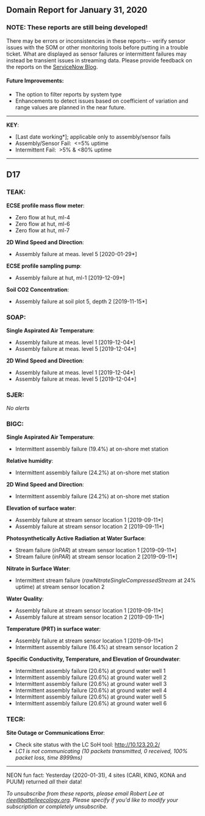 ## Domain Report for January 31, 2020


### NOTE: These reports are still being developed!
There may be errors or inconsistencies in these reports-- verify sensor issues with the SOM or other monitoring tools before putting in a trouble ticket. What are displayed as sensor failures or intermittent failures may instead be transient issues in streaming data.
Please provide feedback on the reports on the [ServiceNow Blog](https://neon.service-now.com/community?id=community_blog&sys_id=9b4fbe8adbed734017ecf9041d9619be).

#### Future Improvements: 
 - The option to filter reports by system type 
 - Enhancements to detect issues based on coefficient of variation and range values are planned in the near future.

***

**KEY**:

 - [Last date working*]; applicable only to assembly/sensor fails
 - Assembly/Sensor Fail:&nbsp;&nbsp;<=5% uptime
 - Intermittent Fail:&nbsp;&nbsp;>5% & <80% uptime

***
## D17

### TEAK:

**ECSE profile mass flow meter**:
 - Zero flow at hut, ml-4
 - Zero flow at hut, ml-6
 - Zero flow at hut, ml-7

**2D Wind Speed and Direction**:
 - Assembly failure at meas. level 5 [2020-01-29*]

**ECSE profile sampling pump**:
 - Assembly failure at hut, ml-1 [2019-12-09*]

**Soil CO2 Concentration**:
 - Assembly failure at soil plot 5, depth 2 [2019-11-15*]

### SOAP:

**Single Aspirated Air Temperature**:
 - Assembly failure at meas. level 1 [2019-12-04*]
 - Assembly failure at meas. level 5 [2019-12-04*]

**2D Wind Speed and Direction**:
 - Assembly failure at meas. level 1 [2019-12-04*]
 - Assembly failure at meas. level 5 [2019-12-04*]

### SJER:

_No alerts_

### BIGC:

**Single Aspirated Air Temperature**:
 - Intermittent assembly failure (19.4%) at on-shore met station

**Relative humidity**:
 - Intermittent assembly failure (24.2%) at on-shore met station

**2D Wind Speed and Direction**:
 - Intermittent assembly failure (24.2%) at on-shore met station

**Elevation of surface water**:
 - Assembly failure at stream sensor location 1 [2019-09-11*]
 - Assembly failure at stream sensor location 2 [2019-09-11*]

**Photosynthetically Active Radiation at Water Surface**:
 - Stream failure (_inPAR_) at stream sensor location 1 [2019-09-11*]
 - Stream failure (_inPAR_) at stream sensor location 2 [2019-09-11*]

**Nitrate in Surface Water**:
 - Intermittent stream failure (_rawNitrateSingleCompressedStream_ at 24% uptime) at stream sensor location 2

**Water Quality**:
 - Assembly failure at stream sensor location 1 [2019-09-11*]
 - Assembly failure at stream sensor location 2 [2019-09-11*]

**Temperature (PRT) in surface water**:
 - Assembly failure at stream sensor location 1 [2019-09-11*]
 - Intermittent assembly failure (16.4%) at stream sensor location 2

**Specific Conductivity, Temperature, and Elevation of Groundwater**:
 - Intermittent assembly failure (20.6%) at ground water well 1
 - Intermittent assembly failure (20.6%) at ground water well 2
 - Intermittent assembly failure (20.6%) at ground water well 3
 - Intermittent assembly failure (20.6%) at ground water well 4
 - Intermittent assembly failure (20.6%) at ground water well 5
 - Intermittent assembly failure (20.6%) at ground water well 6

### TECR:

**Site Outage or Communications Error**:
 - Check site status with the LC SoH tool: http://10.123.20.2/
 - _LC1 is not communicating (10 packets transmitted, 0 received, 100% packet loss, time 8999ms)_

***
NEON fun fact: Yesterday (2020-01-31), 4 sites (CARI, KING, KONA and PUUM) returned _all_ their data!

_To unsubscribe from these reports, please email Robert Lee at rlee@battelleecology.org. Please specify if you'd like to modify your subscription or completely unsubscribe._
